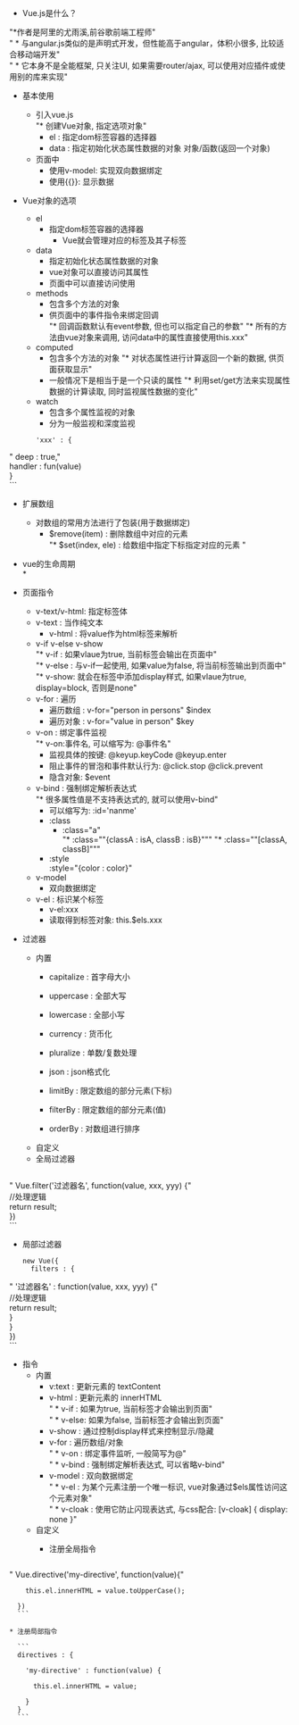 * Vue.js是什么？

"*作者是阿里的尤雨溪,前谷歌前端工程师"		
"  * 与angular.js类似的是声明式开发，但性能高于angular，体积小很多, 比较适合移动端开发"			
"  * 它本身不是全能框架, 只关注UI, 如果需要router/ajax, 可以使用对应插件或使用别的库来实现"			
  			
* 基本使用			
	* 引入vue.js		
	"* 创建Vue对象, 指定选项对象"		
		* el : 指定dom标签容器的选择器	
		* data : 指定初始化状态属性数据的对象	
		        对象/函数(返回一个对象)	
	* 页面中		
		* 使用v-model: 实现双向数据绑定	
		* 使用{{}}: 显示数据	
			
* Vue对象的选项			
	* el		
	  * 指定dom标签容器的选择器		
		* Vue就会管理对应的标签及其子标签	
	* data		
		* 指定初始化状态属性数据的对象	
		* vue对象可以直接访问其属性	
		* 页面中可以直接访问使用	
	* methods		
		* 包含多个方法的对象	
		* 供页面中的事件指令来绑定回调	
		"* 回调函数默认有event参数, 但也可以指定自己的参数"	
		"* 所有的方法由vue对象来调用, 访问data中的属性直接使用this.xxx"	
	* computed		
		* 包含多个方法的对象	
		"* 对状态属性进行计算返回一个新的数据, 供页面获取显示"	
		* 一般情况下是相当于是一个只读的属性	
		"* 利用set/get方法来实现属性数据的计算读取, 同时监视属性数据的变化"	
	* watch		
		* 包含多个属性监视的对象	
		* 分为一般监视和深度监视	
      ```			
      'xxx' : {			
"        deep : true,"			
        handler : fun(value)			
      }			
      ```			
			
* 扩展数组			
  * 对数组的常用方法进行了包装(用于数据绑定)			
	* $remove(item) : 删除数组中对应的元素		
	"* $set(index, ele) : 给数组中指定下标指定对应的元素 "		
			
* vue的生命周期			
  * 			
			
			
* 页面指令			
	* v-text/v-html: 指定标签体		
    * v-text : 当作纯文本			
		* v-html : 将value作为html标签来解析	
	* v-if v-else v-show		
		"* v-if : 如果vlaue为true, 当前标签会输出在页面中"	
		"* v-else : 与v-if一起使用, 如果value为false, 将当前标签输出到页面中"	
		"* v-show: 就会在标签中添加display样式, 如果vlaue为true, display=block, 否则是none"	
	* v-for : 遍历		
		* 遍历数组 : v-for="person in persons"   $index	
		* 遍历对象 : v-for="value in person"   $key	
	* v-on : 绑定事件监视		
		"* v-on:事件名, 可以缩写为: @事件名"	
		* 监视具体的按键: @keyup.keyCode   @keyup.enter	
		* 阻止事件的冒泡和事件默认行为: @click.stop   @click.prevent	
		* 隐含对象: $event	
	* v-bind : 强制绑定解析表达式  		
		"* 很多属性值是不支持表达式的, 就可以使用v-bind"	
		* 可以缩写为:  :id='nanme'	
		* :class	
		  * :class="a"	
			"* :class=""{classA : isA, classB : isB}"""
			"* :class=""[classA, classB]"""
		* :style	
			:style="{color : color}"
	* v-model		
		* 双向数据绑定	
	* v-el : 标识某个标签		
		* v-el:xxx	
		* 读取得到标签对象: this.$els.xxx	
			
* 过滤器			
  * 内置			
    * capitalize : 首字母大小			
    * uppercase : 全部大写			
    * lowercase : 全部小写			
    * currency : 货币化			
    * pluralize : 单数/复数处理			
    * json : json格式化			
			
    * limitBy : 限定数组的部分元素(下标)			
    * filterBy : 限定数组的部分元素(值)			
    * orderBy : 对数组进行排序			
  * 自定义			
  * 全局过滤器			
    ```			
"    Vue.filter('过滤器名', function(value, xxx, yyy) {"			
      //处理逻辑			
      return result;			
    })			
    ```			
  * 局部过滤器			
    ```			
    new Vue({			
      filters : {			
"        '过滤器名' : function(value, xxx, yyy) {"			
            //处理逻辑			
            return result;			
        }			
      }			
    })			
    ```			
* 指令			
  * 内置			
    * v:text : 更新元素的 textContent			
    * v-html : 更新元素的 innerHTML			
"    * v-if : 如果为true, 当前标签才会输出到页面"			
"    * v-else: 如果为false, 当前标签才会输出到页面"			
    * v-show : 通过控制display样式来控制显示/隐藏			
    * v-for : 遍历数组/对象			
"    * v-on : 绑定事件监听, 一般简写为@"			
"    * v-bind : 强制绑定解析表达式, 可以省略v-bind"			
    * v-model : 双向数据绑定			
"    * v-el : 为某个元素注册一个唯一标识, vue对象通过$els属性访问这个元素对象"			
"    * v-cloak : 使用它防止闪现表达式, 与css配合: [v-cloak] { display: none }"			
  * 自定义			
    * 注册全局指令	
    
      ```			
"      Vue.directive('my-directive', function(value){"	

        this.el.innerHTML = value.toUpperCase();
	
      })			
      ```	
      
    * 注册局部指令	
    
      ```			
      directives : {	
      
        'my-directive' : function(value) {
	
          this.el.innerHTML = value;	
	  
        }			
      }			
      ```			
